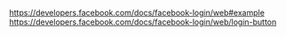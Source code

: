 https://developers.facebook.com/docs/facebook-login/web#example
https://developers.facebook.com/docs/facebook-login/web/login-button
